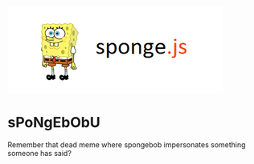 ![sPoNgEbObU](logo.png?raw=true "sPoNgEbObU")
# sPoNgEbObU
Remember that dead meme where spongebob impersonates something someone has said?
